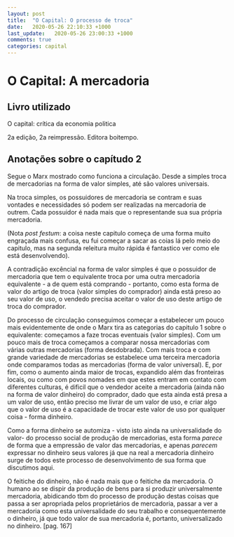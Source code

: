 ```yaml
---
layout: post
title:  "O Capital: O processo de troca"
date:   2020-05-26 22:10:33 +1000
last_update:   2020-05-26 23:00:33 +1000
comments: true
categories: capital
---
```


# O Capital: A mercadoria

## Livro utilizado

O capital: crítica da economia politica

2a edição, 2a reimpressão. Editora boitempo.

## Anotações sobre o capítudo 2

Segue o Marx mostrado como funciona a circulação. Desde a simples troca de
mercadorias na forma de valor simples, até são valores universais.

Na troca simples, os possuidores de mercadoria se contram e suas vontades e
necessidades só podem ser realizadas na mercadoria de outrem. Cada possuidor é
nada mais que o representande sua sua própria mercadoria.

(Nota *post festum*: a coisa neste capitulo começa de uma forma muito engraçada
mais confusa, eu fui começar a sacar as coias lá pelo meio do capitulo, mas na
segunda releitura muito rápida é fantastico ver como ele está desenvolvendo).

A contradição excêncial na forma de valor simples é que o possuidor de
mercadoria que tem o equivalente troca por uma outra mercadoria equivalente - a
de quem está comprando - portanto, como esta forma de valor do artigo de troca
(valor simples do comprador) ainda está preso ao seu valor de uso, o vendedo
precisa aceitar o valor de uso deste artigo de troca do comprador.

Do processo de circulação conseguimos começar a estabelecer um pouco mais
evidentemente de onde o Marx tira as categorias do capitulo 1 sobre o
equivalente: começamos a faze trocas eventuais (valor simples). Com um pouco
mais de troca começamos a comparar nossa mercadorias com várias outras
mercadorias (forma desdobrada). Com mais troca e com grande variedade de
mercadorias se estabelece uma terceira mercadoria onde comparamos todas as
mercadorias (forma de valor universal). E, por fim, como o aumento ainda maior de
trocas, expandido além das fronteiras locais, ou como com povos nomades em que
estes entram em contato com diferentes culturas, é dificil que o vendedor aceite
a mercadoria (ainda não na forma de valor dinheiro) do comprador, dado que esta
ainda está presa a um valor de uso, então preciso me livrar de um valor de uso,
e criar algo que o valor de uso é a capacidade de trocar este valor de uso por
qualquer coisa - forma dinheiro.

Como a forma dinheiro se automiza - visto isto ainda na universalidade do valor-
do processo social de produção de mercadorias, esta forma *parece* de forma que
a empressão de valor das mercadorias, e apenas *parecem* expressar no dinheiro
seus valores já que na real a mercadoria dinheiro surge de todos este processo
de desenvolvimento de sua forma que discutimos aqui.

O feitiche do dinheiro, não é nada mais que o feitiche da mercadoria. O humano
ao se dispir da produção de bens para si produzir universalmente mercadoria,
abidicando tbm do processo de produção destas coisas que passa a ser apropriada
pelos proprietários de mercadoria, passar a ver a mercadoria como esta
universalidade do seu trabalho e consequentemente o dinheiro, já que todo valor
de sua mercadoria é, portanto, universalizado no dinheiro. [pag. 167]
